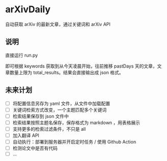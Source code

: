 # arXivDaily

自动获取 arXiv 的最新文章，通过关键词和 arXiv API

## 说明

直接运行 run.py

即可根据 keywords 获取到从今天凌晨开始，往前推移 pastDays 天的文章，文章数量上限为 total_results。结果会直接输出成 json 格式。

## 未来计划

- [ ] 将配置信息另存为 yaml 文件，从文件中加载配置
- [ ] 关键词检索方式改变，一个主题匹配多个关键词
- [ ] 检索结果保存到 json 文件中
- [ ] 检索结果按照主题名保存，保存格式为 markdown ，用表格展示
- [ ] 支持更多的检索过滤条件，不只是 all
- [ ] 加入翻译 API
- [ ] 自动执行：部署到服务器并开启定时任务 / 使用 Github Action
- [ ] 检测论文中是否有代码
- [ ] ...